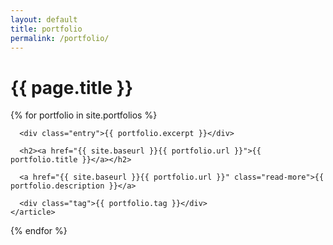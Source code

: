 ```yaml
---
layout: default
title: portfolio
permalink: /portfolio/
---
```


<div class="portfolio">
  <h1>{{ page.title }}</h1>

  {% for portfolio in site.portfolios %}
    <article class="portfolio {{ portfolio.tag }}" style="{% if portfolio.bg-color %}--bg-color: #{{ portfolio.bg-color }}; {% endif %}{% if portfolio.fg-color %}--fg-color: #{{ portfolio.fg-color }}; {% endif %}">

      <div class="entry">{{ portfolio.excerpt }}</div>

      <h2><a href="{{ site.baseurl }}{{ portfolio.url }}">{{ portfolio.title }}</a></h2>

      <a href="{{ site.baseurl }}{{ portfolio.url }}" class="read-more">{{ portfolio.description }}</a>
      
      <div class="tag">{{ portfolio.tag }}</div>
    </article>
  {% endfor %}